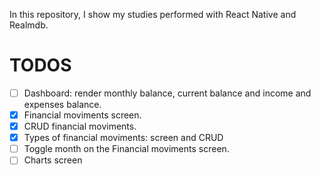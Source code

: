 In this repository, I show my studies performed with React Native and Realmdb.

# TODOS

- [ ] Dashboard: render monthly balance, current balance and income and expenses balance.
- [x] Financial moviments screen.
- [x] CRUD financial moviments.
- [x] Types of financial moviments: screen and CRUD
- [ ] Toggle month on the Financial moviments screen.
- [ ] Charts screen
